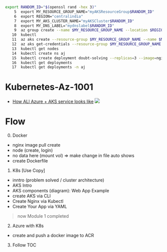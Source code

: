 ```sh
export RANDOM_ID="$(openssl rand -hex 3)"
    5  export MY_RESOURCE_GROUP_NAME="myAKSResourceGroup$RANDOM_ID"
    6  export REGION="centralindia"
    7  export MY_AKS_CLUSTER_NAME="myAKSCluster$RANDOM_ID"
    8  export MY_DNS_LABEL="mydnslabel$RANDOM_ID"
    9  az group create --name $MY_RESOURCE_GROUP_NAME --location $REGION
   10  kubectl 
   11  az aks create --resource-group $MY_RESOURCE_GROUP_NAME --name $MY_AKS_CLUSTER_NAME --node-count 1 --generate-ssh-keys
   12  az aks get-credentials --resource-group $MY_RESOURCE_GROUP_NAME --name $MY_AKS_CLUSTER_NAME 
   13  kubectl get nodes
   14  kubectl create ns aj
   15  kubectl create deployment doubt-solving --replicas=3 --image=nginx --port=80 -n aj
   16  kubectl get deployments
   17  kubectl get deployments -n aj
```

# Kubernetes-Az-1001
- [How ALl Azure + AKS service looks like](https://learn.microsoft.com/en-us/training/modules/plan-azure-kubernetes-service-deployment/2-azure-kubernetes-service)
![](https://learn.microsoft.com/en-us/training/wwl-azure/plan-azure-kubernetes-service-deployment/media/kubernetes-architecture-components-1-a5c3092e.png)

# Flow
0. Docker
- nginx image pull create 
- node (create, login)
- no data here (mount vol) => make change in file auto shows 
- create Dockerfile
1. K8s [Use Copy]
- inntro (problem solved / cluster architecture)
- AKS Intro
- AKS components (diagram): Web App Example
- create AKS via CLI
- Create Nginx via Kubectl
- Create Your App via YAML
> now Module 1 completed
2. Azure with K8s
- create and push a docker image to ACR
3. Follow TOC 

